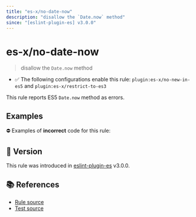```yaml
---
title: "es-x/no-date-now"
description: "disallow the `Date.now` method"
since: "[eslint-plugin-es] v3.0.0"
---
```


# es-x/no-date-now
> disallow the `Date.now` method

- ✅ The following configurations enable this rule: `plugin:es-x/no-new-in-es5` and `plugin:es-x/restrict-to-es3`

This rule reports ES5 `Date.now` method as errors.

## Examples

⛔ Examples of **incorrect** code for this rule:

<eslint-playground type="bad" code="/*eslint es-x/no-date-now: error */
var now = Date.now()
" />

## 🚀 Version

This rule was introduced in [eslint-plugin-es] v3.0.0.

[eslint-plugin-es]: https://github.com/mysticatea/eslint-plugin-es

## 📚 References

- [Rule source](https://github.com/ota-meshi/eslint-plugin-es-x/blob/master/lib/rules/no-date-now.js)
- [Test source](https://github.com/ota-meshi/eslint-plugin-es-x/blob/master/tests/lib/rules/no-date-now.js)
